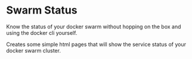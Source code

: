 # Swarm Status

Know the status of your docker swarm without hopping on the box
and using the docker cli yourself.

Creates some simple html pages that will show the service status
of your docker swarm cluster.

